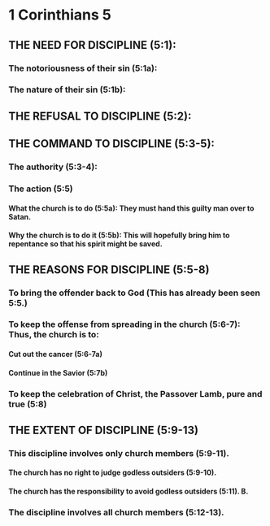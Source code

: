 ---
---
# 1 Corinthians 5 
## THE NEED FOR DISCIPLINE (5:1): 
###  The notoriousness of their sin (5:1a): 
###  The nature of their sin (5:1b): 
## THE REFUSAL TO DISCIPLINE (5:2): 
## THE COMMAND TO DISCIPLINE (5:3-5): 
###  The authority (5:3-4): 
###  The action (5:5) 
####  What the church is to do (5:5a): They must hand this guilty man over to Satan. 
####  Why the church is to do it (5:5b): This will hopefully bring him to repentance so that his spirit might be saved. 
## THE REASONS FOR DISCIPLINE (5:5-8) 
###  To bring the offender back to God (This has already been seen 5:5.) 
###  To keep the offense from spreading in the church (5:6-7): Thus, the church is to: 
####  Cut out the cancer (5:6-7a) 
####  Continue in the Savior (5:7b) 
###  To keep the celebration of Christ, the Passover Lamb, pure and true (5:8) 
## THE EXTENT OF DISCIPLINE (5:9-13) 
###  This discipline involves only church members (5:9-11). 
####  The church has no right to judge godless outsiders (5:9-10). 
####  The church has the responsibility to avoid godless outsiders (5:11). B. 
###  The discipline involves all church members (5:12-13). 
